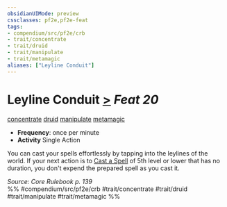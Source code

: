 ```yaml
---
obsidianUIMode: preview
cssclasses: pf2e,pf2e-feat
tags:
- compendium/src/pf2e/crb
- trait/concentrate
- trait/druid
- trait/manipulate
- trait/metamagic
aliases: ["Leyline Conduit"]
---
```

# Leyline Conduit  [>](rules/core-rulebook/chapter-9-playing-the-game.md#Actions "Single Action") *Feat 20*  
[concentrate](rules/traits/concentrate.md "Concentrate Action & Ability Trait")  [druid](rules/traits/druid.md "Druid Class Trait")  [manipulate](rules/traits/manipulate.md "Manipulate General Trait")  [metamagic](rules/traits/metamagic.md "Metamagic General Trait")  

- **Frequency**: once per minute
- **Activity** Single Action

You can cast your spells effortlessly by tapping into the leylines of the world. If your next action is to [Cast a Spell](rules/actions/cast-a-spell.md) of 5th level or lower that has no duration, you don't expend the prepared spell as you cast it.

*Source: Core Rulebook p. 139*  
%% #compendium/src/pf2e/crb #trait/concentrate #trait/druid #trait/manipulate #trait/metamagic %%